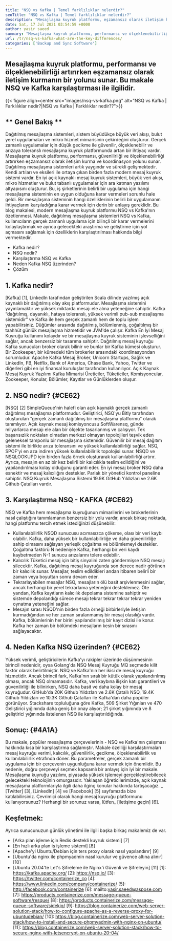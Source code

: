 ```yaml
---
title: "NSQ vs Kafka | Temel farklılıklar nelerdir?" 
seoTitle: "NSQ vs Kafka | Temel farklılıklar nelerdir?" 
description: "Mesajlaşma kuyruk platformu, eşzamansız olarak iletişim kurmanın bir yolunu sunar. Bu makale NSQ ve Kafka Dağıtılmış Mesaj Kuyruk Sistemi Farklılıkları ile ilgilidir." 
date: Sat, 17 Jul 2021 03:54:59 +0000
author: yasir saeed
summary: "Mesajlaşma kuyruk platformu, performansı ve ölçeklenebilirliği artırırken eşzamansız olarak iletişim kurmanın bir yolunu sunar. Bu makale NSQ ve Kafka karşılaştırması ile ilgilidir." 
url: /tr/nsq-vs-kafka-what-are-the-key-differences/
categories: ['Backup and Sync Software']
---
```


## Mesajlaşma kuyruk platformu, performansı ve ölçeklenebilirliği artırırken eşzamansız olarak iletişim kurmanın bir yolunu sunar. Bu makale NSQ ve Kafka karşılaştırması ile ilgilidir.

{{< figure align=center src="images/nsq-vs-kafka.png" alt="NSQ vs Kafka | Farklılıklar nedir?|NSQ vs Kafka | Farklılıklar nedir??">}}


## ** Genel Bakış **
Dağıtılmış mesajlaşma sistemleri, sistem büyüdükçe büyük veri akışı, bulut yerel uygulamaları ve mikro hizmet mimarisinin çekirdeğini oluşturur. Gerçek zamanlı uygulamalar için düşük gecikme ile güvenilir, ölçeklenebilir ve arızaya toleranslı mesajlaşma kuyruk platformunda artan bir ihtiyaç vardır. Mesajlaşma kuyruk platformu, performansı, güvenilirliği ve ölçeklenebilirliği artırırken eşzamansız olarak iletişim kurma ve koordinasyon yolunu sunar.
Dağıtılmış mesajlaşma sistemleri artık yaygındır ve sürekli gelişmektedir. Kendi artıları ve eksileri ile ortaya çıkan birden fazla modern mesaj kuyruk sistemi vardır. En iyi açık kaynaklı mesaj kuyruk sistemleri, büyük veri akışı, mikro hizmetler ve bulut tabanlı uygulamalar için ara katman yazılımı altyapısını oluşturur. Bu, iş şirketlerinin belirli bir uygulama için hangi mesajlaşma sisteminin en uygun olduğuna karar vermeleri sorunlu hale geldi. Bir mesajlaşma sisteminin hangi özelliklerinin belirli bir uygulamanın ihtiyaçlarını karşıladığına karar vermek için derin bir anlayış gereklidir.
Bu blog makalesi, modern mesajlaşma kuyruk platformu NSQ vs Kafka'nın özetlenmesi. Makale, dağıtılmış mesajlaşma sistemleri NSQ vs Kafka, kullanıcıların gerçek zamanlı uygulama için bilinçli bir karar vermelerini kolaylaştırmak ve ayrıca gelecekteki araştırma ve geliştirme için yol açmasını sağlamak için özelliklerin karşılaştırılması hakkında bilgi vermektedir.
  * Kafka nedir?
  * NSQ nedir?
  * Karşılaştırma NSQ vs Kafka
  * Neden Kafka NSQ üzerinden?
  * Çözüm

## 1. Kafka nedir?
[Kafka] [1], LinkedIn tarafından geliştirilen Scala dilinde yazılmış açık kaynaklı bir dağıtılmış olay akış platformudur. Mesajlaşma sistemini yayınlamaktır ve yüksek miktarda mesajı ele alma yeteneğine sahiptir. Kafka “dağıtılmış, dayanıklı, hataya toleranslı, yüksek verimli pub-sub mesajlaşma sistemidir” ve Kafka ile hem gerçek zamanlı hem de toplu işlem yapabilirsiniz. Düğümler arasında dağıtılmış, bölümlenmiş, çoğaltılmış bir taahhüt günlük mesajlaşma hizmetidir ve JVM'de çalışır. Kafka En İyi Mesaj Kuyruğu kullanımı kolaydır ve bir mesajlaşma kuyruk sisteminin işlevselliğini sağlar, ancak benzersiz bir tasarıma sahiptir.
Dağıtılmış mesaj kuyruğu Kafka sunucuları broker olarak bilinir ve bunlar bir Kafka kümesi oluşturur. Bir Zookeeper, bir kümedeki tüm brokerler arasındaki koordinasyondan sorumludur. Apache Kafka Mesaj Broker, Unicorn Startups, Sağlık ve LinkedIn, FB, Netflix, Bank of America, Chase Bank, Yahoo, Twitter ve diğerleri gibi en iyi finansal kuruluşlar tarafından kullanılıyor. Açık Kaynak Mesaj Kuyruk Yazılımı Kafka Mimarisi Üreticiler, Tüketiciler, Komisyoncular, Zookeeper, Konular, Bölümler, Kayıtlar ve Günlüklerden oluşur.

## 2. NSQ nedir? {#CE62}
[NSQ] [2] SimpleQueue'nin halefi olan açık kaynaklı gerçek zamanlı dağıtılmış mesajlaşma platformudur. Geliştirici, NSQ'yu Bitly tarafından oluşturulan “gerçek zamanlı dağıtılmış bir mesajlaşma platformu” olarak tanımlıyor. Açık kaynak mesaj komisyoncusu SoftWarensq, günde milyarlarca mesajı ele alan bir ölçekte tasarlanmış ve çalışıyor. Tek başarısızlık noktaları olmadan merkezi olmayan topolojileri teşvik eden geleneksel tamponlu bir mesajlaşma sistemidir. Güvenilir bir mesaj dağıtım sistemi ile birlikte arıza toleransını ve yüksek kullanılabilirliği sağlar.
NSQ, SPOF'yi en aza indiren yüksek kullanılabilirlik topolojisi sunar. NSQD ve NSQLOOKUPD için birden fazla örnek oluşturarak kullanılabilirliği artırır. Ayrıca, mesajın en az bir kez belirli bir kalıcılıkla teslim edildiğini ve yapılandırılması kolay olduğunu garanti eder. En iyi mesaj broker NSQ daha esnektir ve mesaj kalıcılığını destekler. Parlak bir yönetici kontrol paneline sahiptir. NSQ Kuyruk Mesajlaşma Sistemi 19.9K GitHub Yıldızları ve 2.6K Github Çatalları vardır.

## 3. Karşılaştırma NSQ - KAFKA {#CE62}
NSQ ve Kafka hem mesajlaşma kuyruğunun mimarilerini ve brokerlerinin nasıl çalıştığını tanımlamanın benzersiz bir yolu vardır, ancak birkaç noktada, hangi platformu tercih etmek istediğinizi düşünebilir:
  * Kullanılabilirlik
NSQD sunucusu acımasızca çökerse, olası bir veri kaybı olabilir. Kafka, daha yüksek bir kullanılabilirliğe ve daha güvenilirliğe sahip olmasını sağlayan yerleşik çoğaltma ve bölümlemeyi destekler. Çoğaltma faktörü N nedeniyle Kafka, herhangi bir veri kaydı kaybetmeden N-1 sunucu arızalarını tolere edebilir.
  * Kalıcılık
Tüketici mesaj için bitiş sinyalini zaten göndermişse NSQ mesajı silecektir.
Kafka, dağıtılmış mesaj kuyruğunda son derece nadir görünen bir kalıcılık sunar. Mesajlar, teslim edildikleri andan itibaren belirli bir zaman veya boyuttan sonra devam eder.
  * Tekrarlayabilen mesajlar
NSQ, mesajların ölü basit arşivlenmesini sağlar, ancak herhangi bir yerel tekrarlama yeteneğini desteklemez.
Öte yandan, Kafka kayıtların kalıcılık depolama sistemine sahiptir ve sistemde depolandığı sürece mesajı tekrar tekrar tekrar tekrar yeniden oynatma yeteneğini sağlar.
  * Mesajın sırası
NSQD'nin birden fazla örneği birbirleriyle iletişim kurmadığından ve her zaman sıralanmamış bir mesaj olasılığı vardır. Kafka, bölümlerinin her birini yapılandırılmış bir kayıt dizisi ile korur. Kafka her zaman bir bölümdeki mesajların kesin bir sırasını sağlayacaktır.

## 4. Neden Kafka NSQ üzerinden? {#CE62}
Yüksek verimli, geliştiricilerin Kafka'yı rakipler üzerinde düşünmesinin birincil nedenidir, oysa Golang'da NSQ Mesaj Kuyruğu MQ seçmede kilit faktör olarak belirtilmiştir. NSQ ve Kafka'nın her ikisi de mesaj kuyruğu hizmetidir. Ancak birincil fark, Kafka'nın sıralı bir kütük olarak yapılandırılmış olması, ancak NSQ olmamasıdır. Kafka, veri kaybına ilişkin katı garantileri ve güvenilirliği ile bilinirken, NSQ daha basit ve daha kolay bir mesaj kuyruğudur.
GitHub'da 20K Github Yıldızları ve 2.6K Çatallı NSQ, 19.4K Github Yıldızları ve 10.3K Github Çatalları ile Kafka'dan daha popüler görünüyor. Stackshare topluluğuna göre Kafka, 509 Şirket Yığınları ve 470 Geliştirici yığınında daha geniş bir onay alıyor; 21 şirket yığınında ve 8 geliştirici yığınında listelenen NSQ ile karşılaştırıldığında.

## Sonuç: {#4A1A}
Bu makale, popüler mesajlaşma çerçevelerinin - NSQ ve Kafka'nın çalışması hakkında kısa bir karşılaştırma sağlamıştır. Makale özelliği karşılaştırmaları mesaj kuyruğu verimi, kalıcılık, güvenilirlik, gecikme, ölçeklenebilirlik ve kullanılabilirlik etrafında döner. Bu parametreler, gerçek zamanlı bir uygulama için bir çerçevenin uygunluğuna karar vermek için önemlidir. Bu nedenle, doğru çerçeveyi seçmek kapsamlı bir anlayış için iyi bir makale. Mesajlaşma kuyruğu yazılımı, piyasada yüksek işlemeyi gerçekleştirebilecek gelecekteki teknolojinin omurgasıdır. Yaklaşan öğreticilerimizde, açık kaynak mesajlaşma platformlarıyla ilgili daha ilginç konular hakkında tartışacağız.
_ [Twitter] [3], [LinkedIn] [4] ve [Facebook] [5] sayfamızda bize katılabilirsiniz. Çevrimiçi olarak hangi mesaj kuyruğu platformunu kullanıyorsunuz? Herhangi bir sorunuz varsa, lütfen_ [iletişime geçin] [6].

## Keşfetmek:
Ayrıca sunucunuzun günlük yönetimi ile ilgili başka birkaç makalemiz de var.
  * [Arka plan işleme için Redis destekli kuyruk sistemi] [7]
  * [En hızlı arka plan iş işleme sistemi] [8]
  * [Apache'yi Ubuntu/Debian için ters proxy olarak nasıl yapılandırır] [9]
  * [Ubuntu'da nginx ile phpmyadmin nasıl kurulur ve güvence altına alınır] [10]
  * [Ubuntu 20.04'te Let's Şifreleme ile Nginx'i Güvenli ve Şifreleyin] [11]
[1]: https://kafka.apache.org/
[2]: https://nsq.io/
[3]: https://twitter.com/containerize_co
[4]: https://www.linkedin.com/company/containerize/
[5]: http://facebook.com/containerize
[6]: mailto:yasir.saeed@aspose.com
[7]: https://products.containerize.com/message-queue-software/resque/
[8]: https://products.containerize.com/message-queue-software/sidekiq/
[9]: https://blog.containerize.com/web-server-solution-stack/how-to-configure-apache-as-a-reverse-proxy-for-ubuntudebian/
[10]: https://blog.containerize.com/web-server-solution-stack/how-to-install-and-secure-phpmyadmin-with-nginx-on-ubuntu/
[11]: https://blog.containerize.com/web-server-solution-stack/how-to-secure-nginx-with-letsencrypt-on-ubuntu-20-04/
